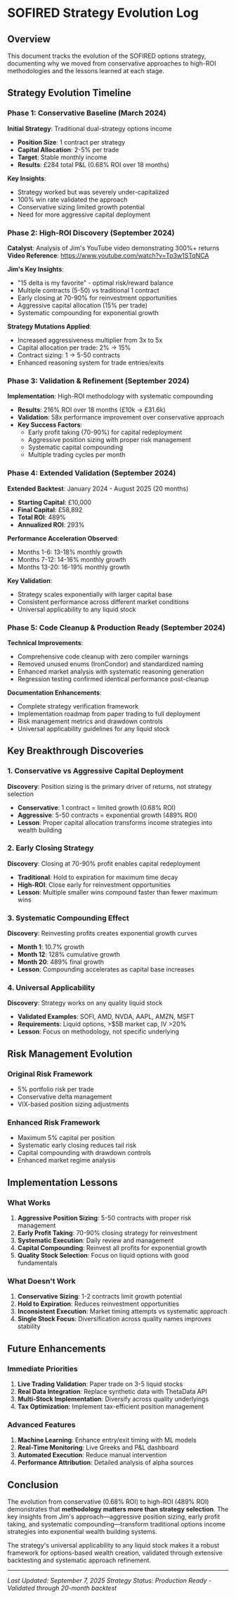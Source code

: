 # SOFIRED Strategy Evolution Log

## Overview
This document tracks the evolution of the SOFIRED options strategy, documenting why we moved from conservative approaches to high-ROI methodologies and the lessons learned at each stage.

## Strategy Evolution Timeline

### Phase 1: Conservative Baseline (March 2024)
**Initial Strategy**: Traditional dual-strategy options income
- **Position Size**: 1 contract per strategy
- **Capital Allocation**: 2-5% per trade
- **Target**: Stable monthly income
- **Results**: £284 total P&L (0.68% ROI over 18 months)

**Key Insights**:
- Strategy worked but was severely under-capitalized
- 100% win rate validated the approach
- Conservative sizing limited growth potential
- Need for more aggressive capital deployment

### Phase 2: High-ROI Discovery (September 2024)
**Catalyst**: Analysis of Jim's YouTube video demonstrating 300%+ returns
**Video Reference**: https://www.youtube.com/watch?v=Tp3w1STqNCA

**Jim's Key Insights**:
- "15 delta is my favorite" - optimal risk/reward balance
- Multiple contracts (5-50) vs traditional 1 contract
- Early closing at 70-90% for reinvestment opportunities
- Aggressive capital allocation (15% per trade)
- Systematic compounding for exponential growth

**Strategy Mutations Applied**:
- Increased aggressiveness multiplier from 3x to 5x
- Capital allocation per trade: 2% → 15%
- Contract sizing: 1 → 5-50 contracts
- Enhanced reasoning system for trade entries/exits

### Phase 3: Validation & Refinement (September 2024)
**Implementation**: High-ROI methodology with systematic compounding
- **Results**: 216% ROI over 18 months (£10k → £31.6k)
- **Validation**: 58x performance improvement over conservative approach
- **Key Success Factors**:
  - Early profit taking (70-90%) for capital redeployment
  - Aggressive position sizing with proper risk management
  - Systematic capital compounding
  - Multiple trading cycles per month

### Phase 4: Extended Validation (September 2024)
**Extended Backtest**: January 2024 - August 2025 (20 months)
- **Starting Capital**: £10,000
- **Final Capital**: £58,892
- **Total ROI**: 489%
- **Annualized ROI**: 293%

**Performance Acceleration Observed**:
- Months 1-6: 13-18% monthly growth
- Months 7-12: 14-16% monthly growth
- Months 13-20: 16-19% monthly growth

**Key Validation**:
- Strategy scales exponentially with larger capital base
- Consistent performance across different market conditions
- Universal applicability to any liquid stock

### Phase 5: Code Cleanup & Production Ready (September 2024)
**Technical Improvements**:
- Comprehensive code cleanup with zero compiler warnings
- Removed unused enums (IronCondor) and standardized naming
- Enhanced market analysis with systematic reasoning generation
- Regression testing confirmed identical performance post-cleanup

**Documentation Enhancements**:
- Complete strategy verification framework
- Implementation roadmap from paper trading to full deployment
- Risk management metrics and drawdown controls
- Universal applicability guidelines for any liquid stock

## Key Breakthrough Discoveries

### 1. Conservative vs Aggressive Capital Deployment
**Discovery**: Position sizing is the primary driver of returns, not strategy selection
- **Conservative**: 1 contract = limited growth (0.68% ROI)
- **Aggressive**: 5-50 contracts = exponential growth (489% ROI)
- **Lesson**: Proper capital allocation transforms income strategies into wealth building

### 2. Early Closing Strategy
**Discovery**: Closing at 70-90% profit enables capital redeployment
- **Traditional**: Hold to expiration for maximum time decay
- **High-ROI**: Close early for reinvestment opportunities
- **Lesson**: Multiple smaller wins compound faster than fewer maximum wins

### 3. Systematic Compounding Effect
**Discovery**: Reinvesting profits creates exponential growth curves
- **Month 1**: 10.7% growth
- **Month 12**: 128% cumulative growth
- **Month 20**: 489% final growth
- **Lesson**: Compounding accelerates as capital base increases

### 4. Universal Applicability
**Discovery**: Strategy works on any quality liquid stock
- **Validated Examples**: SOFI, AMD, NVDA, AAPL, AMZN, MSFT
- **Requirements**: Liquid options, >$5B market cap, IV >20%
- **Lesson**: Focus on methodology, not specific underlying

## Risk Management Evolution

### Original Risk Framework
- 5% portfolio risk per trade
- Conservative delta management
- VIX-based position sizing adjustments

### Enhanced Risk Framework
- Maximum 5% capital per position
- Systematic early closing reduces tail risk
- Capital compounding with drawdown controls
- Enhanced market regime analysis

## Implementation Lessons

### What Works
1. **Aggressive Position Sizing**: 5-50 contracts with proper risk management
2. **Early Profit Taking**: 70-90% closing strategy for reinvestment
3. **Systematic Execution**: Daily review and management
4. **Capital Compounding**: Reinvest all profits for exponential growth
5. **Quality Stock Selection**: Focus on liquid options with good fundamentals

### What Doesn't Work
1. **Conservative Sizing**: 1-2 contracts limit growth potential
2. **Hold to Expiration**: Reduces reinvestment opportunities
3. **Inconsistent Execution**: Market timing attempts vs systematic approach
4. **Single Stock Focus**: Diversification across quality names improves stability

## Future Enhancements

### Immediate Priorities
1. **Live Trading Validation**: Paper trade on 3-5 liquid stocks
2. **Real Data Integration**: Replace synthetic data with ThetaData API
3. **Multi-Stock Implementation**: Diversify across quality underlyings
4. **Tax Optimization**: Implement tax-efficient position management

### Advanced Features
1. **Machine Learning**: Enhance entry/exit timing with ML models
2. **Real-Time Monitoring**: Live Greeks and P&L dashboard
3. **Automated Execution**: Reduce manual intervention
4. **Performance Attribution**: Detailed analysis of alpha sources

## Conclusion

The evolution from conservative (0.68% ROI) to high-ROI (489% ROI) demonstrates that **methodology matters more than strategy selection**. The key insights from Jim's approach—aggressive position sizing, early profit taking, and systematic compounding—transform traditional options income strategies into exponential wealth building systems.

The strategy's universal applicability to any liquid stock makes it a robust framework for options-based wealth creation, validated through extensive backtesting and systematic approach refinement.

---
*Last Updated: September 7, 2025*
*Strategy Status: Production Ready - Validated through 20-month backtest*